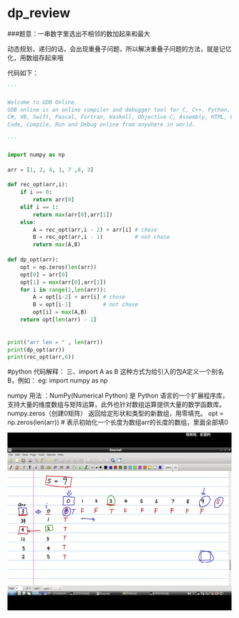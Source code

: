 # dp_review

###题意：一串数字里选出不相邻的数加起来和最大

动态规划，递归的话，会出现重叠子问题，所以解决重叠子问题的方法，就是记忆化，用数组存起来哦

代码如下： 
```python
'''

Welcome to GDB Online.
GDB online is an online compiler and debugger tool for C, C++, Python, Java, PHP, Ruby, Perl,
C#, VB, Swift, Pascal, Fortran, Haskell, Objective-C, Assembly, HTML, CSS, JS, SQLite, Prolog.
Code, Compile, Run and Debug online from anywhere in world.

'''

import numpy as np

arr = [1, 2, 4, 1, 7 ,8, 3]

def rec_opt(arr,i):
    if i == 0:
        return arr[0]
    elif i == 1:
        return max(arr[0],arr[1])
    else:
        A = rec_opt(arr,i - 2) + arr[i] # chose
        B = rec_opt(arr,i - 1)          # not chose
        return max(A,B)

def dp_opt(arr):
    opt = np.zeros(len(arr))
    opt[0] = arr[0]
    opt[1] = max(arr[0],arr[1])
    for i in range(2,len(arr)):
        A = opt[i-2] + arr[i] # chose
        B = opt[i-1]          # not chose 
        opt[i] = max(A,B)
    return opt[len(arr) - 1]


print("arr len = " , len(arr))
print(dp_opt(arr))
print(rec_opt(arr,6))

```


#python 代码解释：
三、import A as B
        这种方式为给引入的包A定义一个别名B，例如：
eg:
import numpy as np 


numpy 用法 ：NumPy(Numerical Python) 是 Python 语言的一个扩展程序库，支持大量的维度数组与矩阵运算，此外也针对数组运算提供大量的数学函数库。
numpy.zeros（创建0矩阵）
返回给定形状和类型的新数组，用零填充。
opt = np.zeros(len(arr)) # 表示初始化一个长度为数组arr的长度的数组，里面全部填0

<img src="https://raw.githubusercontent.com/Vander-Wall/dp_review/master/dp3.png" width = "600" height = "400" alt="" align=center />
